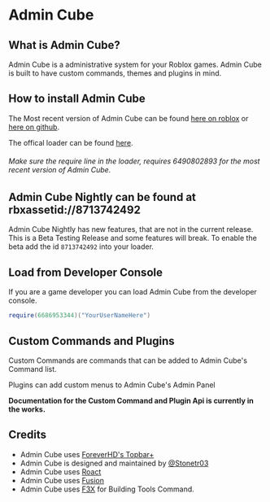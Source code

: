 # Admin Cube

## What is Admin Cube?

Admin Cube is a administrative system for your Roblox games. Admin Cube is built to have custom commands, themes and plugins in mind.

## How to install Admin Cube
The Most recent version of Admin Cube can be found [here on roblox](https://www.roblox.com/library/6490802893/Admin-Cube) or [here on github](https://github.com/Stonetr03/AdminCube/releases).

The offical loader can be found [here](https://github.com/Stonetr03/AdminCube/releases/download/v1.0.3/Loader.rbxm).
###### Make sure the require line in the loader, requires 6490802893 for the most recent version of Admin Cube.

## Admin Cube Nightly can be found at rbxassetid://8713742492
Admin Cube Nightly has new features, that are not in the current release.
This is a Beta Testing Release and some features will break.
To enable the beta add the id `8713742492` into your loader.

## Load from Developer Console
If you are a game developer you can load Admin Cube from the developer console.
```lua
require(6686953344)("YourUserNameHere")
```

## Custom Commands and Plugins
Custom Commands are commands that can be added to Admin Cube's Command list.

Plugins can add custom menus to Admin Cube's Admin Panel

**Documentation for the Custom Command and Plugin Api is currently in the works.**

## Credits
- Admin Cube uses [ForeverHD's Topbar+](https://github.com/1ForeverHD/TopbarPlus)
- Admin Cube is designed and maintained by [@Stonetr03](https://github.com/Stonetr03)
- Admin Cube uses [Roact](https://github.com/Roblox/roact/)
- Admin Cube uses [Fusion](https://elttob.uk/Fusion/0.2/)
- Admin Cube uses [F3X](https://www.roblox.com/library/142785488/Building-Tools-by-F3X) for Building Tools Command.
